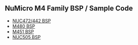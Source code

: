 NuMicro M4 Family BSP / Sample Code
-------------
- [NUC472/442 BSP](https://github.com/OpenNuvoton/NUC472_442BSP)
- [M480 BSP](https://github.com/OpenNuvoton/M480BSP.git)
- [M451 BSP](https://github.com/OpenNuvoton/M451BSP.git)
- [NUC505 BSP](https://github.com/OpenNuvoton/NUC505BSP.git)

